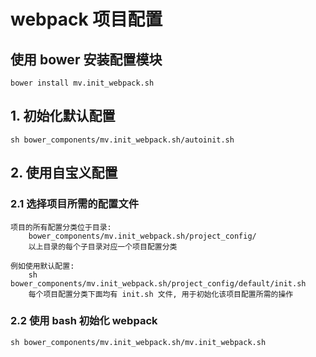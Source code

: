 
# webpack 项目配置

## 使用 bower 安装配置模块
	bower install mv.init_webpack.sh 

## 1. 初始化默认配置
	sh bower_components/mv.init_webpack.sh/autoinit.sh

## 2. 使用自宝义配置

### 2.1 选择项目所需的配置文件
	项目的所有配置分类位于目录:
		bower_components/mv.init_webpack.sh/project_config/
		以上目录的每个子目录对应一个项目配置分类
		
	例如使用默认配置: 
		sh bower_components/mv.init_webpack.sh/project_config/default/init.sh
		每个项目配置分类下面均有 init.sh 文件, 用于初始化该项目配置所需的操作

### 2.2 使用 bash 初始化 webpack
	sh bower_components/mv.init_webpack.sh/mv.init_webpack.sh
